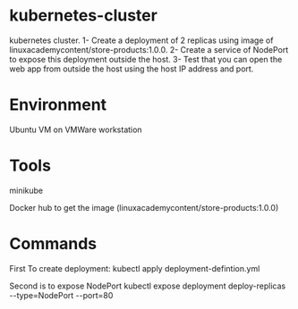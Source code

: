 # kubernetes-cluster
kubernetes cluster.
1- Create a deployment of 2 replicas using image of  linuxacademycontent/store-products:1.0.0.
2- Create a service of NodePort to expose this deployment outside the host. 
3- Test that you can open the web app from outside the host using the host IP address and port.

# Environment
Ubuntu VM on VMWare workstation
# Tools

minikube

Docker hub to get the image (linuxacademycontent/store-products:1.0.0)

# Commands

First To create deployment:
  kubectl apply deployment-defintion.yml

Second is to expose NodePort
  kubectl expose deployment deploy-replicas --type=NodePort --port=80
